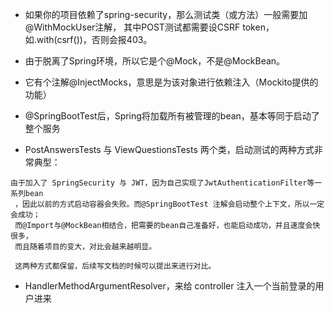 - 如果你的项目依赖了spring-security，那么测试类（或方法）一般需要加@WithMockUser注解，
  其中POST测试都需要设CSRF token，如.with(csrf())，否则会报403。

- 由于脱离了Spring环境，所以它是个@Mock，不是@MockBean。
- 它有个注解@InjectMocks，意思是为该对象进行依赖注入（Mockito提供的功能）
- @SpringBootTest后，Spring将加载所有被管理的bean，基本等同于启动了整个服务

- PostAnswersTests 与 ViewQuestionsTests 两个类，启动测试的两种方式非常典型：

```text
由于加入了 SpringSecurity 与 JWT，因为自己实现了JwtAuthenticationFilter等一系列bean
 ，因此以前的方式启动容器会失败。而@SpringBootTest 注解会启动整个上下文，所以一定会成功；
 而@Import与@MockBean相结合，把需要的bean自己准备好，也能启动成功，并且速度会快很多，
 而且随着项目的变大，对比会越来越明显。
 
 这两种方式都保留，后续写文档的时候可以提出来进行对比。
```

- HandlerMethodArgumentResolver，来给 controller 注入一个当前登录的用户进来